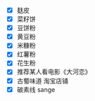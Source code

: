 - [x] 麸皮
- [x] 菜籽饼
- [x] 豆饼粉
- [x] 黄豆粉
- [x] 米糠粉
- [x] 红薯粉
- [x] 花生粉
- [x] 推荐某人看电影《大河恋》
- [x] 古蜀味道    淘宝店铺
- [x] 碳素线  sange
